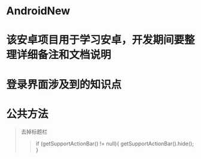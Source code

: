 # AndroidNew
# 该安卓项目用于学习安卓，开发期间要整理详细备注和文档说明

# 登录界面涉及到的知识点

# 公共方法
> 去掉标题栏
>>if (getSupportActionBar() != null){
            getSupportActionBar().hide();
        }
